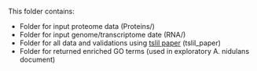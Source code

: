 This folder contains:
 - Folder for input proteome data (Proteins/)
 - Folder for input genome/transcriptome date (RNA/)
 - Folder for all data and validations using [tslil paper](https://pubmed.ncbi.nlm.nih.gov/23452858/) (tslil_paper)
 - Folder for returned enriched GO terms (used in exploratory A. nidulans document)
